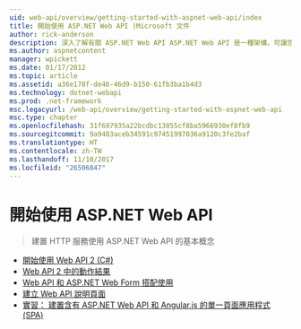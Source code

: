 ```yaml
---
uid: web-api/overview/getting-started-with-aspnet-web-api/index
title: 開始使用 ASP.NET Web API |Microsoft 文件
author: rick-anderson
description: 深入了解有關 ASP.NET Web API ASP.NET Web API 是一種架構，可讓您更輕鬆地建立連線的用戶端，包括瀏覽器較大範圍的 HTTP 服務...
ms.author: aspnetcontent
manager: wpickett
ms.date: 01/17/2012
ms.topic: article
ms.assetid: a36e178f-de46-46d9-b150-61fb3ba1b4d3
ms.technology: dotnet-webapi
ms.prod: .net-framework
msc.legacyurl: /web-api/overview/getting-started-with-aspnet-web-api
msc.type: chapter
ms.openlocfilehash: 31f697935a22bcdbc13055cf8ba5966930ef8fb9
ms.sourcegitcommit: 9a9483aceb34591c97451997036a9120c3fe2baf
ms.translationtype: HT
ms.contentlocale: zh-TW
ms.lasthandoff: 11/10/2017
ms.locfileid: "26506847"
---
```

<a name="getting-started-with-aspnet-web-api"></a>開始使用 ASP.NET Web API
====================
> 建置 HTTP 服務使用 ASP.NET Web API 的基本概念


- [開始使用 Web API 2 (C#)](tutorial-your-first-web-api.md)
- [Web API 2 中的動作結果](action-results.md)
- [Web API 和 ASP.NET Web Form 搭配使用](using-web-api-with-aspnet-web-forms.md)
- [建立 Web API 說明頁面](creating-api-help-pages.md)
- [實習： 建置含有 ASP.NET Web API 和 Angular.js 的單一頁面應用程式 (SPA)](build-a-single-page-application-spa-with-aspnet-web-api-and-angularjs.md)
